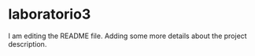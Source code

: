 # laboratorio3
I am editing the README file. Adding some more details about the project description.
